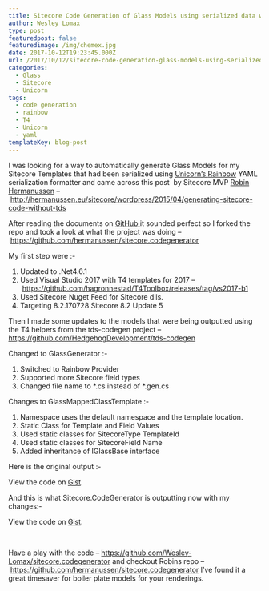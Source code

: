 ```yaml
---
title: Sitecore Code Generation of Glass Models using serialized data with Sitecore.CodeGenerator
author: Wesley Lomax
type: post
featuredpost: false
featuredimage: /img/chemex.jpg
date: 2017-10-12T19:23:45.000Z
url: /2017/10/12/sitecore-code-generation-glass-models-using-serialized-data-sitecore-codegenerator/
categories:
  - Glass
  - Sitecore
  - Unicorn
tags:
  - code generation
  - rainbow
  - T4
  - Unicorn
  - yaml
templateKey: blog-post
---
```

I was looking for a way to automatically generate Glass Models for my Sitecore Templates that had been serialized using <a href="https://github.com/kamsar/Unicorn" target="_blank" rel="noopener">Unicorn&#8217;s </a>[Rainbow][1] YAML serialization formatter and came across this post  by Sitecore MVP <a href="https://twitter.com/knifecore" target="_blank" rel="noopener">Robin Hermanussen</a> &#8211; <a href="http://hermanussen.eu/sitecore/wordpress/2015/04/generating-sitecore-code-without-tds/" target="_blank" rel="noopener">http://hermanussen.eu/sitecore/wordpress/2015/04/generating-sitecore-code-without-tds</a>

After reading the documents on <a href="https://github.com/hermanussen/sitecore.codegenerator#readme" target="_blank" rel="noopener">GitHub </a>it sounded perfect so I forked the repo and took a look at what the project was doing &#8211; <a href="https://github.com/hermanussen/sitecore.codegenerator" target="_blank" rel="noopener">https://github.com/hermanussen/sitecore.codegenerator</a>

My first step were :-

  1. Updated to .Net4.6.1
  2. Used Visual Studio 2017 with T4 templates for 2017 &#8211; <a href="https://github.com/hagronnestad/T4Toolbox/releases/tag/vs2017-b1" target="_blank" rel="noopener">https://github.com/hagronnestad/T4Toolbox/releases/tag/vs2017-b1</a>
  3. Used Sitecore Nuget Feed for Sitecore dlls.
  4. Targeting 8.2.170728 Sitecore 8.2 Update 5

Then I made some updates to the models that were being outputted using the T4 helpers from the tds-codegen project &#8211;  <a href="https://github.com/HedgehogDevelopment/tds-codegen" target="_blank" rel="noopener">https://github.com/HedgehogDevelopment/tds-codegen</a>

Changed to GlassGenerator :-

  1. Switched to Rainbow Provider
  2. Supported more Sitecore field types
  3. Changed file name to \*.cs instead of \*.gen.cs

Changes to GlassMappedClassTemplate :-

  1. Namespace uses the default namespace and the template location.
  2. Static Class for Template and Field Values
  3. Used static classes for SitecoreType TemplateId
  4. Used static classes for SitecoreField Name
  5. Added inheritance of IGlassBase interface

Here is the original output :-

<div class="oembed-gist">
  <noscript>
    View the code on <a href="https://gist.github.com/Wesley-Lomax/5ccb78c6f1c61f79c356f624c495c57e">Gist</a>.
  </noscript>
</div>

And this is what Sitecore.CodeGenerator is outputting now with my changes:-

<div class="oembed-gist">
  <noscript>
    View the code on <a href="https://gist.github.com/Wesley-Lomax/d10e1fd599dfb33cd75903b263fb08e2">Gist</a>.
  </noscript>
</div>

&nbsp;

Have a play with the code &#8211; <a href="https://github.com/Wesley-Lomax/sitecore.codegenerator" target="_blank" rel="noopener">https://github.com/Wesley-Lomax/sitecore.codegenerator </a>and checkout Robins repo &#8211; <a href="https://github.com/hermanussen/sitecore.codegenerator" target="_blank" rel="noopener">https://github.com/hermanussen/sitecore.codegenerator</a> I&#8217;ve found it a great timesaver for boiler plate models for your renderings.

&nbsp;

 [1]: https://github.com/kamsar/Rainbow